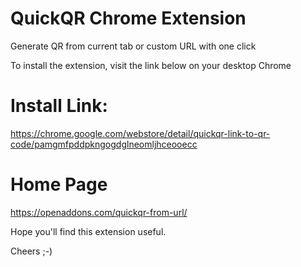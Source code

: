 # QuickQR Chrome Extension

Generate QR from current tab or custom URL with one click

To install the extension, visit the link below on your desktop Chrome

# Install Link:

https://chrome.google.com/webstore/detail/quickqr-link-to-qr-code/pamgmfpddpkngogdglneomljhceooecc

# Home Page

https://openaddons.com/quickqr-from-url/

Hope you'll find this extension useful.

Cheers ;-)